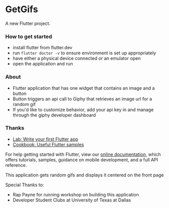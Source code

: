 # GetGifs

A new Flutter project.

### How to get started

 - install flutter from flutter.dev
 - run `flutter doctor -v` to ensure environment is set up appropriately
 - have either a physical device connected or an emulator open
 - open the application and run
 
### About

 - Flutter application that has one widget that contains an image and a button
 - Button triggers an api call to Giphy that retrieves an image url for a random gif
 - If you'd like to customize behavior, add your api key in and manage through the giphy developer dashboard
 
### Thanks

- [Lab: Write your first Flutter app](https://flutter.dev/docs/get-started/codelab)
- [Cookbook: Useful Flutter samples](https://flutter.dev/docs/cookbook)

For help getting started with Flutter, view our
[online documentation](https://flutter.dev/docs), which offers tutorials,
samples, guidance on mobile development, and a full API reference.

This application gets random gifs and displays it centered on the front page

Special Thanks to:
 - Rap Payne for running workshop on building this application
 - Developer Student Clubs at University of Texas at Dallas 
